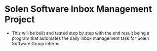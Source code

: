# Solen Software Inbox Management Project

- This will be built and tested step by step with the end result being a program that automates the daily inbox management task for Solen Software Group interns.
